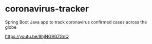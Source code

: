 # coronavirus-tracker
Spring Boot Java app to track coronavirus confirmed cases across the globe

https://youtu.be/8hjNG9GZGnQ
